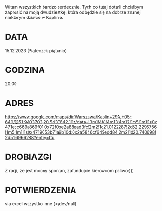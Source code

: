 Witam wszystkich bardzo serdecznie.
Tych co tutaj dotarli chciałbym zaprosić na moją dwudziestkę, która odbędzie się na dobrze znanej niektórym działce w Kaplinie.
# DATA
15.12.2023 (Piąteczek piątunio)
# GODZINA
20.00
# ADRES
 https://www.google.com/maps/dir/Warszawa/Kaplin+29A,+05-640/@51.9403703,20.5437642,10z/data=!3m1!4b1!4m13!4m12!1m5!1m1!1s0x471ecc669a869f01:0x72f0be2a88ead3fc!2m2!1d21.0122287!2d52.2296756!1m5!1m1!1s0x4719053b71a9b10d:0x2a5846cf645edd84!2m2!1d20.740698!2d51.6966288?entry=ttu
 # DROBIAZGI 
 Z racji, że jest mocny spontan, zafundujcie kierowcom paliwo:)))
 # POTWIERDZENIA
 via excel wszystko inne (>/dev/null) 
 
 
 


 
